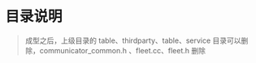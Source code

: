# 目录说明

> 成型之后，上级目录的 table、thirdparty、table、service 目录可以删除，communicator_common.h 、fleet.cc、fleet.h 删除
